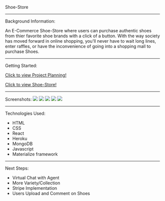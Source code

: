 Shoe-Store

-------------------------------------------------

Background Information:
 
An E-Commerce Shoe-Store where users can purchase authentic shoes from thier favorite shoe brands with a click of a button. With the way society has moved forward in online shopping, you'll never have to wait long lines, enter raffles, or have the inconvenience of going into a shopping mall to purchase Shoes.

-------------------------------------------------

Getting Started:

[Click to view Project Planning!​](https://trello.com/b/XdTiURjO/shoe-e-commerce-store)



[Click to view Shoe-Store!](https://the-shoe-store-ac51bb2df4d4.herokuapp.com/)



------------------------------------------------

Screenshots:
<img src= "https://i.imgur.com/VFp7UtL.png">
<img src="https://i.imgur.com/eRuYqep.png">
<img src="https://i.imgur.com/YKpbr3p.png">
<img src="https://i.imgur.com/gEVaYRp.png">
<img src="https://i.imgur.com/GsGX3PG.png">



--------------------------------
Technologies Used:
 - HTML
 - CSS
 - React
 - Heroku
 - MongoDB
 - Javascript
 - Materialize framework

-------------------------------------------------

Next Steps:
- Virtual Chat with Agent
- More Variety/Collection
- Stripe Implementation
- Users Upload and Comment on Shoes
